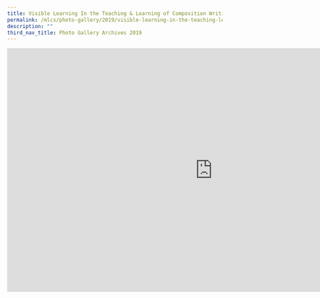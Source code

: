 ```yaml
---
title: Visible Learning In the Teaching & Learning of Composition Writing
permalink: /mlcs/photo-gallery/2019/visible-learning-in-the-teaching-learning-of-composition-writing/
description: ""
third_nav_title: Photo Gallery Archives 2019
---
```

<iframe allowfullscreen="true" height="569" width="960" frameborder="0" src="https://docs.google.com/presentation/d/e/2PACX-1vST0qR77kQQO_0_axIxFB_g0woMBGl6TKdIGxosK4fZsVUGGdKVqav6N27rM4cuNkD0byURWyu0_82S/embed?start=false&amp;loop=false&amp;delayms=3000"></iframe>